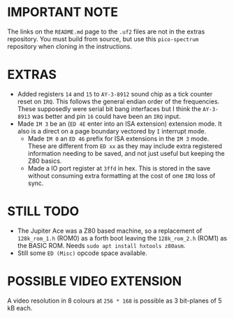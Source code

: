 IMPORTANT NOTE
=

The links on the `README.md` page to the `.uf2` files are not in the extras repository. You must build from source,
but use this `pico-spectrum` repository when cloning in the instructions.

EXTRAS
=

  * Added registers `14` and `15` to `AY-3-8912` sound chip as a tick counter reset on `IRQ`. This follows the general endian order of the frequencies. These supposedly were serial bit bang interfaces but I think the `AY-3-8913` was better and pin `16` could have been an `IRQ` input.
  * Made `IM 3` be an (`ED 4E` enter into an ISA extension) extension mode. It also is a direct on a page boundary vectored by `I` interrupt mode.
    * Made `IM 0` an `ED 46` prefix for ISA extensions in the `IM 3` mode. These are different from `ED xx` as they may include extra registered information needing to be saved, and not just useful but keeping the Z80 basics.
    * Made a IO port register at `3ffd` in hex. This is stored in the save without consuming extra formatting at the cost of one `IRQ` loss of sync.  

STILL TODO
=

  * The Jupiter Ace was a Z80 based machine, so a replacement of `128k_rom_1.h` (ROM0) as a forth boot leaving the `128k_rom_2.h` (ROM1) as the BASIC ROM. Needs `sudo apt install hxtools z80asm`.
  * Still some `ED (Misc)` opcode space available.

POSSIBLE VIDEO EXTENSION
=

A video resolution in 8 colours at `256 * 168` is possible as 3 bit-planes of 5 kB each.
